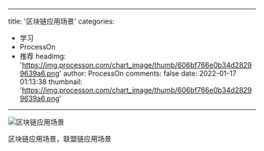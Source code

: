 
---
title: '区块链应用场景'
categories: 
 - 学习
 - ProcessOn
 - 推荐
headimg: 'https://img.processon.com/chart_image/thumb/606bf766e0b34d28299639a6.png'
author: ProcessOn
comments: false
date: 2022-01-17 01:13:38
thumbnail: 'https://img.processon.com/chart_image/thumb/606bf766e0b34d28299639a6.png'
---

<div>   
<img class="thumb" alt="区块链应用场景" src="https://img.processon.com/chart_image/thumb/606bf766e0b34d28299639a6.png" referrerpolicy="no-referrer">
<p>区块链应用场景，联盟链应用场景</p>  
</div>
            